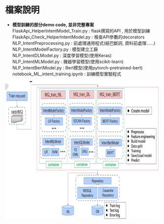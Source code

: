  
# 檔案說明  
* **模型訓練的部分demo code, 並非完整專案**   
FlaskApi_HelperIntentModel_Train.py : flask撰寫的API , 用於模型訓練   
FlaskApi_Check_HelperIntentModel.py : 檢查API參數的decorators  
NLP_IntentPreprocessing.py : 前處理通用程式(結巴斷詞, 資料前處理......)  
NLP_IntentModelFactory.py : 模型建立工廠  
NLP_IntentDLModel.py : 深度學習模型(使用Keras)  
NLP_IntentMLModel.py : 機器學習模型(使用scikit-learn)  
NLP_IntentBertModel.py : Bert模型(使用pytorch-pretrained-bert)  
notebook_ML_intent_training.ipynb : 訓練模型實驗程式    

<img src="github_demo_flow3.jpg" height="450" width="800">

